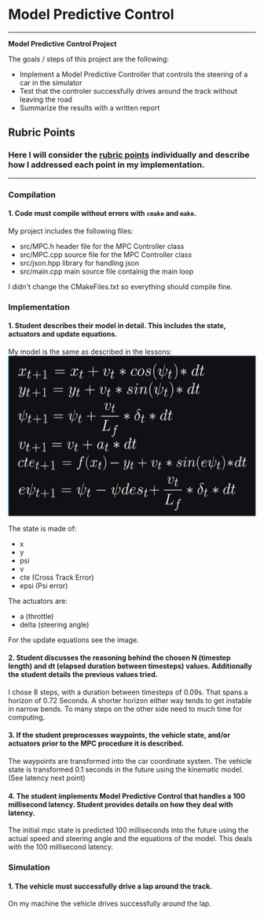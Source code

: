# **Model Predictive Control** 

---

**Model Predictive Control  Project**

The goals / steps of this project are the following:
* Implement a Model Predictive Controller that controls the steering of a car in the simulator
* Test that the controler successfully drives around the track without leaving the road
* Summarize the results with a written report

[//]: # (Image References)

[image1]: ./writeup/model.jpg "Model"

## Rubric Points
### Here I will consider the [rubric points](https://review.udacity.com/#!/rubrics/896/view) individually and describe how I addressed each point in my implementation.  

---
### Compilation

#### 1. Code must compile without errors with `cmake` and `make`.

My project includes the following files:
* src/MPC.h header file for the MPC Controller class
* src/MPC.cpp source file for the MPC Controller class
* src/json.hpp library for handling json
* src/main.cpp main source file containig the main loop

I didn't change the CMakeFiles.txt so everything should compile fine.

### Implementation

#### 1. Student describes their model in detail. This includes the state, actuators and update equations.

My model is the same as described in the lessons:
![alt text][image1]

The state is made of:
* x
* y
* psi
* v
* cte (Cross Track Error)
* epsi (Psi error)

The actuators are:
* a (throttle)
* delta (steering angle)

For the update equations see the image.

#### 2. Student discusses the reasoning behind the chosen N (timestep length) and dt (elapsed duration between timesteps) values. Additionally the student details the previous values tried.

I chose 8 steps, with a duration between timesteps of 0.09s. That spans a horizon of 0.72 Seconds. A shorter horizon either way tends to get instable in narrow bends.
To many steps on the other side need to much time for computing.

#### 3. If the student preprocesses waypoints, the vehicle state, and/or actuators prior to the MPC procedure it is described.

The waypoints are transformed into the car coordinate system.
The vehicle state is transformed 0.1 seconds in the future using the kinematic model. (See latency next point)

#### 4. The student implements Model Predictive Control that handles a 100 millisecond latency. Student provides details on how they deal with latency.

The initial mpc state is predicted 100 milliseconds into the future using the actual speed and steering angle and the equations of the model. This deals with the 100 millisecond latency.

### Simulation

#### 1. The vehicle must successfully drive a lap around the track.

On my machine the vehicle drives successfully around the lap.